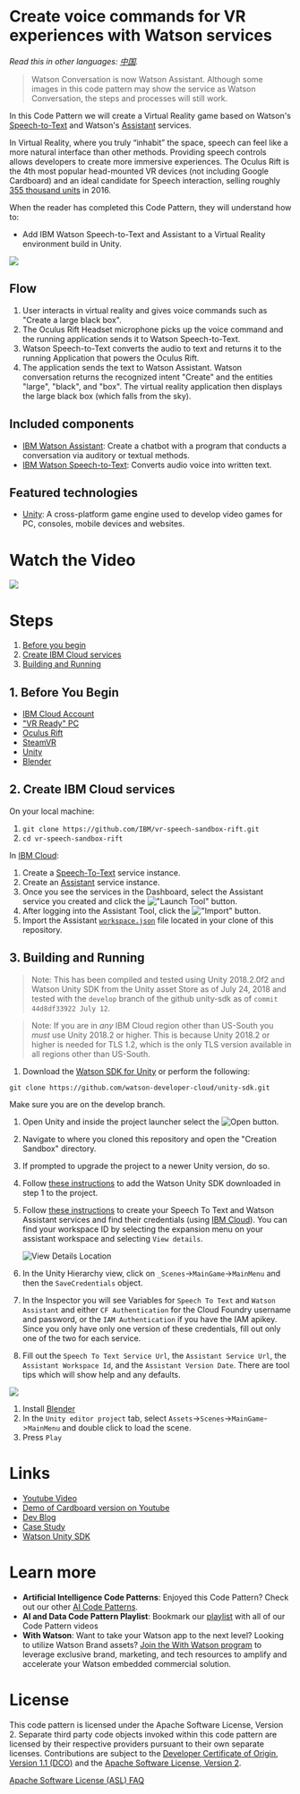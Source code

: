 # Create voice commands for VR experiences with Watson services

*Read this in other languages: [中国](README-cn.md).*

> Watson Conversation is now Watson Assistant. Although some images in this code pattern may show the service as Watson Conversation, the steps and processes will still work.

In this Code Pattern we will create a Virtual Reality game based on Watson's [Speech-to-Text](https://www.ibm.com/watson/developercloud/speech-to-text.html) and Watson's [Assistant](https://www.ibm.com/watson/developercloud/conversation.html) services.

In Virtual Reality, where you truly “inhabit” the space, speech can feel like a more natural interface than other methods. Providing speech controls allows developers to create more immersive experiences. The Oculus Rift is the 4th most popular head-mounted VR devices (not including Google Cardboard) and an ideal candidate for Speech interaction, selling roughly [355 thousand units](http://www.hypergridbusiness.com/2016/11/report-98-of-vr-headsets-sold-this-year-are-for-mobile-phones) in 2016.

When the reader has completed this Code Pattern, they will understand how to:

* Add IBM Watson Speech-to-Text and Assistant to a Virtual Reality environment build in Unity.

![](doc/source/images/architecture.png)

## Flow

1. User interacts in virtual reality and gives voice commands such as "Create a large black box".
2. The Oculus Rift Headset microphone picks up the voice command and the running application sends it to Watson Speech-to-Text.
3. Watson Speech-to-Text converts the audio to text and returns it to the running Application that powers the Oculus Rift.
4. The application sends the text to Watson Assistant. Watson conversation returns the recognized intent "Create" and the entities "large", "black", and "box". The virtual reality application then displays the large black box (which falls from the sky).

## Included components

* [IBM Watson Assistant](https://www.ibm.com/watson/developercloud/conversation.html): Create a chatbot with a program that conducts a conversation via auditory or textual methods.
* [IBM Watson Speech-to-Text](https://www.ibm.com/watson/developercloud/speech-to-text.html): Converts audio voice into written text.

## Featured technologies

* [Unity](https://unity3d.com/): A cross-platform game engine used to develop video games for PC, consoles, mobile devices and websites.

# Watch the Video
[![](https://i.ytimg.com/vi/h5nY3st62Qg/hqdefault.jpg)](https://youtu.be/h5nY3st62Qg)

# Steps

1. [Before you begin](#1-before-you-begin)
2. [Create IBM Cloud services](#2-create-ibm-cloud-services)
3. [Building and Running](#3-building-and-running)

## 1. Before You Begin

* [IBM Cloud Account](http://ibm.biz/Bdimr6)
* ["VR Ready" PC](https://www.vive.com/us/ready/)
* [Oculus Rift](https://www.oculus.com)
* [SteamVR](http://store.steampowered.com/steamvr)
* [Unity](https://unity3d.com/get-unity/download)
* [Blender](https://www.blender.org/)

## 2. Create IBM Cloud services

On your local machine:
1. `git clone https://github.com/IBM/vr-speech-sandbox-rift.git`
2. `cd vr-speech-sandbox-rift`

In [IBM Cloud](https://console.ng.bluemix.net/):

1. Create a [Speech-To-Text](https://console.ng.bluemix.net/catalog/speech-to-text/) service instance.
2. Create an [Assistant](https://console.ng.bluemix.net/catalog/services/conversation/) service instance.
3. Once you see the services in the Dashboard, select the Assistant service you created and click the !["Launch Tool"](/doc/source/images/workspace_launch.png?raw=true) button.
4. After logging into the Assistant Tool, click the !["Import"](/doc/source/images/import_icon.png?raw=true) button.
5. Import the Assistant [`workspace.json`](data/workspace.json) file located in your clone of this repository.

## 3. Building and Running

> Note: This has been compiled and tested using Unity 2018.2.0f2 and Watson Unity SDK from the Unity asset Store as of July 24, 2018 and tested with the `develop` branch of the github unity-sdk as of `commit 44d8df33922 July 12`.

> Note: If you are in *any* IBM Cloud region other than US-South you *must* use Unity 2018.2 or higher. This is because Unity 2018.2 or higher is needed for TLS 1.2, which is the only TLS version available in all regions other than US-South.

1. Download the [Watson SDK for Unity](https://github.com/watson-developer-cloud/unity-sdk) or perform the following:

`git clone https://github.com/watson-developer-cloud/unity-sdk.git`

Make sure you are on the develop branch.
1. Open Unity and inside the project launcher select the ![Open](doc/source/images/unity_open.png?raw=true) button.
1. Navigate to where you cloned this repository and open the "Creation Sandbox" directory.
1. If prompted to upgrade the project to a newer Unity version, do so.
1. Follow [these instructions](https://github.com/watson-developer-cloud/unity-sdk#getting-the-watson-sdk-and-adding-it-to-unity) to add the Watson Unity SDK downloaded in step 1 to the project.
1. Follow [these instructions](https://github.com/watson-developer-cloud/unity-sdk#configuring-your-service-credentials) to create your Speech To Text and Watson Assistant services and find their credentials (using [IBM Cloud](https://console.ng.bluemix.net/)).
 You can find your workspace ID by selecting the expansion menu on your assistant workspace and selecting `View details`.

    ![View Details Location](https://github.com/IBM/pattern-images/blob/master/watson-assistant/GetAssistantDetails.png)

1. In the Unity Hierarchy view, click on `_Scenes`->`MainGame`->`MainMenu` and then the `SaveCredentials` object.
1. In the Inspector you will see Variables for `Speech To Text` and `Watson Assistant` and either `CF Authentication` for the Cloud Foundry username and password, or the `IAM Authentication` if you have the IAM apikey. Since you only have only one version of these credentials, fill out only one of the two for each service.
1. Fill out the `Speech To Text Service Url`, the `Assistant Service Url`, the `Assistant Workspace Id`, and the `Assistant Version Date`. There are tool tips which will show help and any defaults.

![](doc/source/images/SaveCredentials.PNG)

1. Install [Blender](https://www.blender.org)
1. In the `Unity editor project` tab, select `Assets`->`Scenes`->`MainGame`->`MainMenu` and double click to load the scene.
1. Press `Play`

# Links

* [Youtube Video](https://youtu.be/h5nY3st62Qg)
* [Demo of Cardboard version on Youtube](https://www.youtube.com/watch?v=rZFpUpy4y0g)
* [Dev Blog](https://www.ibm.com/innovation/milab/watson-speech-virtual-reality-unity/)
* [Case Study](https://www.ibm.com/innovation/milab/work/speech-sandbox/)
* [Watson Unity SDK](https://github.com/watson-developer-cloud/unity-sdk)

# Learn more

* **Artificial Intelligence Code Patterns**: Enjoyed this Code Pattern? Check out our other [AI Code Patterns](https://developer.ibm.com/code/technologies/artificial-intelligence/).
* **AI and Data Code Pattern Playlist**: Bookmark our [playlist](https://www.youtube.com/playlist?list=PLzUbsvIyrNfknNewObx5N7uGZ5FKH0Fde) with all of our Code Pattern videos
* **With Watson**: Want to take your Watson app to the next level? Looking to utilize Watson Brand assets? [Join the With Watson program](https://www.ibm.com/watson/with-watson/) to leverage exclusive brand, marketing, and tech resources to amplify and accelerate your Watson embedded commercial solution.

# License

This code pattern is licensed under the Apache Software License, Version 2.  Separate third party code objects invoked within this code pattern are licensed by their respective providers pursuant to their own separate licenses. Contributions are subject to the [Developer Certificate of Origin, Version 1.1 (DCO)](https://developercertificate.org/) and the [Apache Software License, Version 2](http://www.apache.org/licenses/LICENSE-2.0.txt).

[Apache Software License (ASL) FAQ](http://www.apache.org/foundation/license-faq.html#WhatDoesItMEAN)
